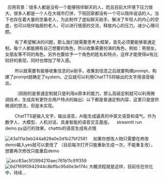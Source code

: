   应用背景：很多人都是没有一个能够陪伴聊天的人，而且目前大环境下压力很大，很多人都是一个人在大城市打拼，下班回家都没有一个可以陪伴说话的人。当下也存在着大量的空巢老人，为此制作了虚拟聊天助手。解决了年轻人的内心的空虚，也可以陪伴独居的老人，可以进行情感的交流，释放内心的压力。减少心理问题。

        有了希望解决的问题，那么我们就需要思考大框架，首先必须要能够普通定制，每个人都能拥有自己想要的角色，所以收集需要扮演的角色，例如：男朋友，女朋友等不同的角色。另外也要给予一个角色的姓名和特点，这样才能使得ai有比较好的表现，同时也增加了带入感。

        所以就需要有能够收集信息的ai助手。收集到信息之后就要构建prompt，构建了prompt就确定了system。之后就可以利用ChatTTS将输出的文字用语音输出。

        （刚刚的是普通定制就只是利用ai原本的能力，那么高级定制就可以利用微调技术，生成具有更符合用户特点的输出）以下都是普通定制内容，这里只是提供微调的想法，但是未实现。

        ChatTTS是输入文字，输出语音，AI能生成逼真的中英文语音和语气。作为数字人、大模型、人机对话、具身智能的语音交互基座。
        ​
     
       streamlit run demo.py运行的效果，chattts的语音生成有点慢

![43a111a3eb244a829a0e2d1b27bf2581](https://github.com/user-attachments/assets/ca20604c-5e9a-40eb-87bf-d1108264088d)
    如果你想改人物只需要在修改demo输入yes就可以更改了 （目前每次打开只能重新生成一次，不能重复改），想要再次修改只能重启demo

 ![acc83ac5f2894210aec761b11c91f359](https://github.com/user-attachments/assets/316b919f-f952-481e-b467-d55633f63d11)
![6d7f69f0942944c8bffbc95d0e3e174c](https://github.com/user-attachments/assets/ada6fb26-122f-41d7-a6cb-287a7bc791e2)
 大概流程就是这样，目前任在优化中，待续...
